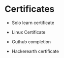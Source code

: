 # Certificates

* Solo learn certificate

* Linux Certificate

* Guthub completion 

* Hackerearth certificate